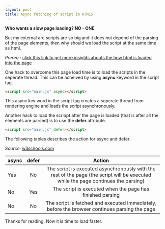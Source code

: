 ```yaml
---
layout: post
title: Async fetching of script in HTML5
---
```


**Who wants a slow page loading? NO - ONE**  

But my external are scripts are so big and it does not depend of the parsing of the page elements, then why should we load the script at the same time as html.

*Prereq* : [click this link to get more insights abouts the how html is loaded into the page ](http://www.html5rocks.com/en/tutorials/internals/howbrowserswork/#HTML_Parser)

One hack to overcome this page load time is to load the scripts in the seperate thread. This can be acheived by using **async** keyword in the script tag. 

``` html 
<script src="main.js" async></script>
```
This async key word in the script tag creates a seperate thread from rendering engine and loads the script asynchronously.

Another hack to load the scriopt after the page is loaded (that is after all  the elements are parsed) is to use the **defer** attribute. 

``` html 
<script src="main.js" defer></script>
```

The following tables describes the action for async and defer.

 *Source:* [w3schools.com](http://www.w3schools.com/tags/att_script_defer.asp) 

| async 	| defer 	| Action  	|
| :----------|:---------:| :---------:|
| Yes 		| No 		| The script is executed asynchronously with the rest of the page (the script will be executed while the page continues the parsing) |
| No     | Yes      |  The script is executed when the page has finished parsing |
| No | No      | The script is fetched and executed immediately, before the browser continues parsing the page |


Thanks for reading. Now it is time to load faster.


